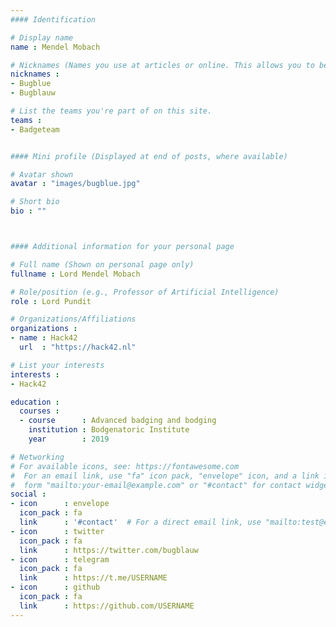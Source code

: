 ```yaml
---
#### Identification

# Display name
name : Mendel Mobach

# Nicknames (Names you use at articles or online. This allows you to be linked at articles.)
nicknames :
- Bugblue
- Bugblauw

# List the teams you're part of on this site.
teams :
- Badgeteam


#### Mini profile (Displayed at end of posts, where available)

# Avatar shown
avatar : "images/bugblue.jpg"

# Short bio
bio : ""



#### Additional information for your personal page

# Full name (Shown on personal page only)
fullname : Lord Mendel Mobach

# Role/position (e.g., Professor of Artificial Intelligence)
role : Lord Pundit

# Organizations/Affiliations
organizations :
- name : Hack42
  url  : "https://hack42.nl"

# List your interests
interests :
- Hack42

education :
  courses :
  - course      : Advanced badging and bodging
    institution : Bodgenatoric Institute
    year        : 2019

# Networking
# For available icons, see: https://fontawesome.com
#  For an email link, use "fa" icon pack, "envelope" icon, and a link in the
#  form "mailto:your-email@example.com" or "#contact" for contact widget.
social :
- icon      : envelope
  icon_pack : fa
  link      : '#contact'  # For a direct email link, use "mailto:test@example.org".
- icon      : twitter
  icon_pack : fa
  link      : https://twitter.com/bugblauw
- icon      : telegram
  icon_pack : fa
  link      : https://t.me/USERNAME
- icon      : github
  icon_pack : fa
  link      : https://github.com/USERNAME
---
```

